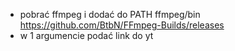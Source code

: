 * pobrać ffmpeg i dodać do PATH ffmpeg/bin https://github.com/BtbN/FFmpeg-Builds/releases
* w 1 argumencie podać link do yt 